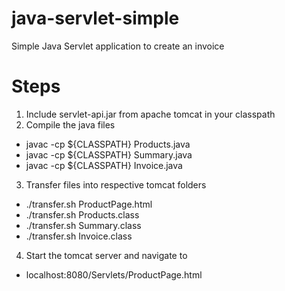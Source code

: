 # java-servlet-simple
Simple Java Servlet application to create an invoice

# Steps
1. Include servlet-api.jar from apache tomcat in your classpath
2. Compile the java files
- javac -cp ${CLASSPATH} Products.java
- javac -cp ${CLASSPATH} Summary.java
- javac -cp ${CLASSPATH} Invoice.java
3. Transfer files into respective tomcat folders
- ./transfer.sh ProductPage.html
- ./transfer.sh Products.class
- ./transfer.sh Summary.class
- ./transfer.sh Invoice.class
4. Start the tomcat server and navigate to
- localhost:8080/Servlets/ProductPage.html
